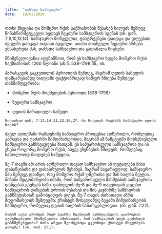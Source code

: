 ```yaml
---
title:  "დასხდა სამსჯავრო"
date:   18/02/2020
---
```


ოთხი მხეცისა და მომცრო რქის საქმიანობის შესახებ ხილვის შემდეგ წინასწარმეტყველი ხედავს ზეციური სამსჯავროს სცენას (იხ. დან. 7:9,10,13,14). სამსჯავრო მოწვეულია, ტახტრევნები დაიდგა და დღეებით ძველმა დაიკავა თავისი ადგილი. ათასი ათასეული ზეციური არსება ემსახურება მას, დასხდა სამსჯავრო და გადაშალა წიგნები.

მნიშვნელოვანია აღვნიშნოთ, რომ ეს სამსჯავრო ხდება მომცრო რქის საქმიანობის 1260 წლიანი (ახ.წ. 538-1798 წწ., იხ.

პარასკევის გაკვეთილი) პერიოდის შემდეგ, მაგრამ ღვთის სამეფოს დამყარებამდე ხილვაში ფაქტობრივად სამჯერ ჩნდება შემდეგი თანმიმდევრობა:

- მომცრო რქის მოქმედების პერიოდი (538-1798)

- ზეციური სამსჯავრო

- ღვთის მარადიული სამეფო

`წიკითხეთ დან. 7:13,14,21,22,26,27. რა სიკეთეს მოუტანს სამსჯავრო ღვთის ხალხს?`

ძველ აღთქმაში რამდენიმე სამსჯავრო პროცესია აღწერილი, რომლებიც კარავსა და ტაძარში მიმდინარეობდა, მაგრამ ამ ნაწყვეტში მოხსენიებული სამსჯავრო განსხვავდება მათგან. ეს სამყაროსეული სამსჯავროა და ის ეხება როგორც მომცრო რქას, ასევე უზენაესის წმიდებს, რომლებიც საბოლოოდ მიიღებენ სამეფოს.

მე-7 თავში არ არის აღწერილი თავად სამსჯავრო ან დეტალები მისი დასაწყისისა და დასასრულის შესახებ. მაგრამ სავარაუდოდ, სამსჯავრო მას შემდეგ დაიწყო, რაც მომცრო რქამ ღმერთსა და მის ხალხს შეუტია. მიზანი მდგომარეობს იმაში, რომ სამყაროსეული მასშტაბის სამსჯავროს დაწყებას გაესვას ხაზი. დანიელის მე-8 და მე-9 თავებიდან ვიგებთ სამსჯავროს დაწყების დროის შესახებ და მის კავშირზე საწმიდრის განწმედასთან გამოსყიდვის დღეს. მე-7 თავის ძირითადი აზრი მდგომარეობს შემდეგში: ქრისტეს მოსვლამდე ზეცაში მიმდინარეობს სამსჯავრო, რომელიც ღვთის ხალხის სასარგებლოდაა. (იხ. დან. 7:22).

`რატომ აქვს ქრისტეს მიერ ჯვარზე ჩვენთვის აღსრულებულის გააზრებას ფუძემდებლური მნიშვნელობა იმისათვის, რომ სამსჯავროს დღეს გვქონდეს დარწმუნებულობა? რისი იმედი შეიძლებოდა გვქონოდა ქრისტეს მხვერპლის გარეშე? (იხ. რომ. 8:1).`
